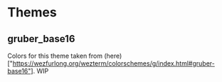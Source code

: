 # Themes 
## gruber_base16
Colors for this theme taken from (here)["https://wezfurlong.org/wezterm/colorschemes/g/index.html#gruber-base16"]. WIP
